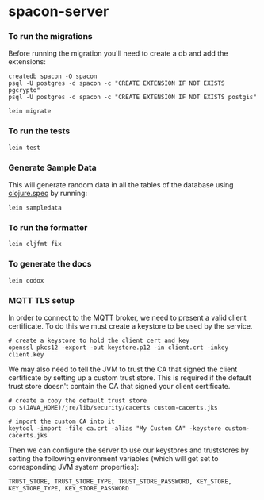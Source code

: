 # spacon-server

### To run the migrations

Before running the migration you'll need to create a db and add the
extensions:
```
createdb spacon -O spacon
psql -U postgres -d spacon -c "CREATE EXTENSION IF NOT EXISTS pgcrypto"
psql -U postgres -d spacon -c "CREATE EXTENSION IF NOT EXISTS postgis"
```

`lein migrate`

### To run the tests

`lein test`

### Generate Sample Data
This will generate random data in all the tables of the database using [clojure.spec](https://clojure.org/about/spec) by running:

`lein sampledata`

### To run the formatter

`lein cljfmt fix`

### To generate the docs

`lein codox`

### MQTT TLS setup

In order to connect to the MQTT broker, we need to present a valid
client certificate. To do this we must create a keystore to be used
by the service.

```
# create a keystore to hold the client cert and key
openssl pkcs12 -export -out keystore.p12 -in client.crt -inkey client.key
```

We may also need to tell the JVM to trust the CA that signed the client
certificate by setting up a custom trust store.  This is required if the default
trust store doesn't contain the CA that signed your client certificate.

```
# create a copy the default trust store
cp $(JAVA_HOME)/jre/lib/security/cacerts custom-cacerts.jks

# import the custom CA into it
keytool -import -file ca.crt -alias "My Custom CA" -keystore custom-cacerts.jks
```

Then we can configure the server to use our keystores and truststores by
setting the following environment variables (which will get set to corresponding JVM system properties):

`TRUST_STORE, TRUST_STORE_TYPE, TRUST_STORE_PASSWORD, KEY_STORE, KEY_STORE_TYPE, KEY_STORE_PASSWORD`
